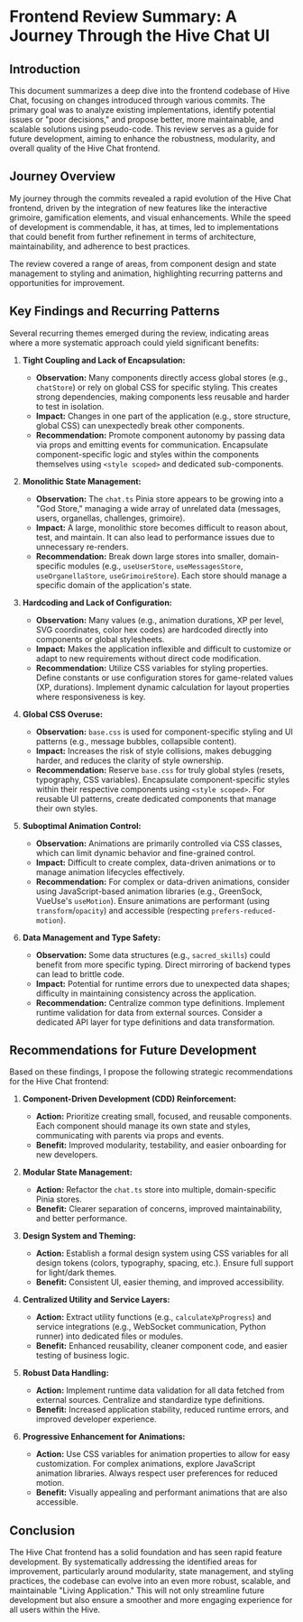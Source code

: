 # Frontend Review Summary: A Journey Through the Hive Chat UI

## Introduction

This document summarizes a deep dive into the frontend codebase of Hive Chat, focusing on changes introduced through various commits. The primary goal was to analyze existing implementations, identify potential issues or "poor decisions," and propose better, more maintainable, and scalable solutions using pseudo-code. This review serves as a guide for future development, aiming to enhance the robustness, modularity, and overall quality of the Hive Chat frontend.

## Journey Overview

My journey through the commits revealed a rapid evolution of the Hive Chat frontend, driven by the integration of new features like the interactive grimoire, gamification elements, and visual enhancements. While the speed of development is commendable, it has, at times, led to implementations that could benefit from further refinement in terms of architecture, maintainability, and adherence to best practices.

The review covered a range of areas, from component design and state management to styling and animation, highlighting recurring patterns and opportunities for improvement.

## Key Findings and Recurring Patterns

Several recurring themes emerged during the review, indicating areas where a more systematic approach could yield significant benefits:

1.  **Tight Coupling and Lack of Encapsulation:**
    - **Observation:** Many components directly access global stores (e.g., `chatStore`) or rely on global CSS for specific styling. This creates strong dependencies, making components less reusable and harder to test in isolation.
    - **Impact:** Changes in one part of the application (e.g., store structure, global CSS) can unexpectedly break other components.
    - **Recommendation:** Promote component autonomy by passing data via props and emitting events for communication. Encapsulate component-specific logic and styles within the components themselves using `<style scoped>` and dedicated sub-components.

2.  **Monolithic State Management:**
    - **Observation:** The `chat.ts` Pinia store appears to be growing into a "God Store," managing a wide array of unrelated data (messages, users, organellas, challenges, grimoire).
    - **Impact:** A large, monolithic store becomes difficult to reason about, test, and maintain. It can also lead to performance issues due to unnecessary re-renders.
    - **Recommendation:** Break down large stores into smaller, domain-specific modules (e.g., `useUserStore`, `useMessagesStore`, `useOrganellaStore`, `useGrimoireStore`). Each store should manage a specific domain of the application's state.

3.  **Hardcoding and Lack of Configuration:**
    - **Observation:** Many values (e.g., animation durations, XP per level, SVG coordinates, color hex codes) are hardcoded directly into components or global stylesheets.
    - **Impact:** Makes the application inflexible and difficult to customize or adapt to new requirements without direct code modification.
    - **Recommendation:** Utilize CSS variables for styling properties. Define constants or use configuration stores for game-related values (XP, durations). Implement dynamic calculation for layout properties where responsiveness is key.

4.  **Global CSS Overuse:**
    - **Observation:** `base.css` is used for component-specific styling and UI patterns (e.g., message bubbles, collapsible content).
    - **Impact:** Increases the risk of style collisions, makes debugging harder, and reduces the clarity of style ownership.
    - **Recommendation:** Reserve `base.css` for truly global styles (resets, typography, CSS variables). Encapsulate component-specific styles within their respective components using `<style scoped>`. For reusable UI patterns, create dedicated components that manage their own styles.

5.  **Suboptimal Animation Control:**
    - **Observation:** Animations are primarily controlled via CSS classes, which can limit dynamic behavior and fine-grained control.
    - **Impact:** Difficult to create complex, data-driven animations or to manage animation lifecycles effectively.
    - **Recommendation:** For complex or data-driven animations, consider using JavaScript-based animation libraries (e.g., GreenSock, VueUse's `useMotion`). Ensure animations are performant (using `transform`/`opacity`) and accessible (respecting `prefers-reduced-motion`).

6.  **Data Management and Type Safety:**
    - **Observation:** Some data structures (e.g., `sacred_skills`) could benefit from more specific typing. Direct mirroring of backend types can lead to brittle code.
    - **Impact:** Potential for runtime errors due to unexpected data shapes; difficulty in maintaining consistency across the application.
    - **Recommendation:** Centralize common type definitions. Implement runtime validation for data from external sources. Consider a dedicated API layer for type definitions and data transformation.

## Recommendations for Future Development

Based on these findings, I propose the following strategic recommendations for the Hive Chat frontend:

1.  **Component-Driven Development (CDD) Reinforcement:**
    - **Action:** Prioritize creating small, focused, and reusable components. Each component should manage its own state and styles, communicating with parents via props and events.
    - **Benefit:** Improved modularity, testability, and easier onboarding for new developers.

2.  **Modular State Management:**
    - **Action:** Refactor the `chat.ts` store into multiple, domain-specific Pinia stores.
    - **Benefit:** Clearer separation of concerns, improved maintainability, and better performance.

3.  **Design System and Theming:**
    - **Action:** Establish a formal design system using CSS variables for all design tokens (colors, typography, spacing, etc.). Ensure full support for light/dark themes.
    - **Benefit:** Consistent UI, easier theming, and improved accessibility.

4.  **Centralized Utility and Service Layers:**
    - **Action:** Extract utility functions (e.g., `calculateXpProgress`) and service integrations (e.g., WebSocket communication, Python runner) into dedicated files or modules.
    - **Benefit:** Enhanced reusability, cleaner component code, and easier testing of business logic.

5.  **Robust Data Handling:**
    - **Action:** Implement runtime data validation for all data fetched from external sources. Centralize and standardize type definitions.
    - **Benefit:** Increased application stability, reduced runtime errors, and improved developer experience.

6.  **Progressive Enhancement for Animations:**
    - **Action:** Use CSS variables for animation properties to allow for easy customization. For complex animations, explore JavaScript animation libraries. Always respect user preferences for reduced motion.
    - **Benefit:** Visually appealing and performant animations that are also accessible.

## Conclusion

The Hive Chat frontend has a solid foundation and has seen rapid feature development. By systematically addressing the identified areas for improvement, particularly around modularity, state management, and styling practices, the codebase can evolve into an even more robust, scalable, and maintainable "Living Application." This will not only streamline future development but also ensure a smoother and more engaging experience for all users within the Hive.